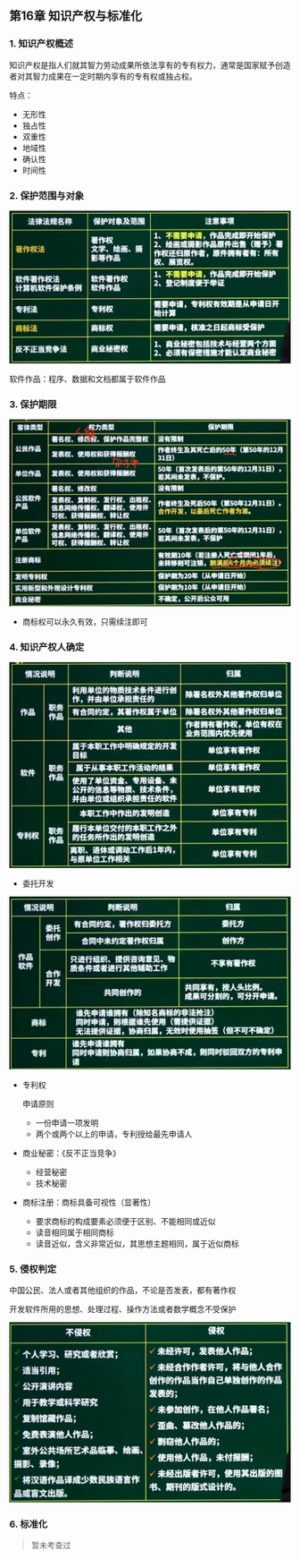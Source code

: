 ##  第16章 知识产权与标准化

### 1. 知识产权概述

知识产权是指人们就其智力劳动成果所依法享有的专有权力，通常是国家赋予创造者对其智力成果在一定时期内享有的专有权或独占权。

特点：

* 无形性
* 独占性
* 双重性
* 地域性
* 确认性
* 时间性

### 2. 保护范围与对象

<img src="./pic/chapter16/screenshot.JPG" style="zoom:50%;" />

软件作品：程序、数据和文档都属于软件作品

### 3. 保护期限

<img src="./pic/chapter16/screenshot2.JPG" style="zoom:50%;" />

* 商标权可以永久有效，只需续注即可

### 4. 知识产权人确定

<img src="./pic/chapter16/screenshot3.JPG" style="zoom:50%;" />

* 委托开发

<img src="./pic/chapter16/screenshot4.JPG" style="zoom:50%;" />

* 专利权

  申请原则

  * 一份申请一项发明
  * 两个或两个以上的申请，专利授给最先申请人

* 商业秘密：《反不正当竞争》

  * 经营秘密
  * 技术秘密

* 商标注册：商标具备可视性（显著性）

  * 要求商标的构成要素必须便于区别、不能相同或近似
  * 读音相同属于相同商标
  * 读音近似，含义非常近似，其思想主题相同，属于近似商标

### 5. 侵权判定

中国公民、法人或者其他组织的作品，不论是否发表，都有著作权

开发软件所用的思想、处理过程、操作方法或者数学概念不受保护

<img src="./pic/chapter16/screenshot5.JPG" style="zoom:50%;" />

### 6. 标准化

> 暂未考查过


